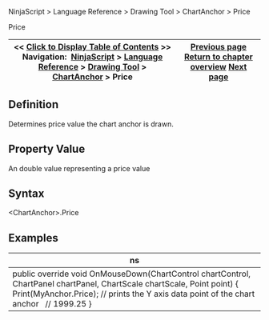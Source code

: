 ﻿
NinjaScript \> Language Reference \> Drawing Tool \> ChartAnchor \> Price

Price

| \<\< [Click to Display Table of Contents](price.md) \>\> **Navigation:**     [NinjaScript](ninjascript-1.md) \> [Language Reference](language_reference_wip-1.md) \> [Drawing Tool](drawing_tools-1.md) \> [ChartAnchor](chartanchor-1.md) \> Price | [Previous page](moveanchory-1.md) [Return to chapter overview](chartanchor-1.md) [Next page](barindex-1.md) |
| --- | --- |
## Definition
Determines price value the chart anchor is drawn.
 
## Property Value
An double value representing a price value
 
## Syntax
\<ChartAnchor\>.Price
 
## Examples

| ns |
| --- |
| public override void OnMouseDown(ChartControl chartControl, ChartPanel chartPanel, ChartScale chartScale, Point point) {    Print(MyAnchor.Price); // prints the Y axis data point of the chart anchor     // 1999\.25 } |
